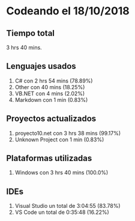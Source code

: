 # Codeando el 18/10/2018

## Tiempo total
3 hrs 40 mins.

## Lenguajes usados
1. C# con 2 hrs 54 mins (78.89%)
1. Other con 40 mins (18.25%)
1. VB.NET con 4 mins (2.02%)
1. Markdown con 1 min (0.83%)

## Proyectos actualizados
1. proyecto10.net con 3 hrs 38 mins (99.17%)
1. Unknown Project con 1 min (0.83%)

## Plataformas utilizadas
1. Windows con 3 hrs 40 mins (100.0%)

## IDEs
1. Visual Studio un total de 3:04:55 (83.78%)
1. VS Code un total de 0:35:48 (16.22%)
